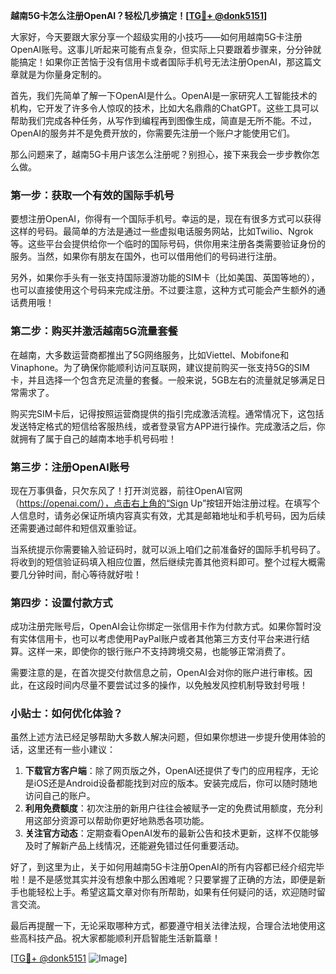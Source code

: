 **越南5G卡怎么注册OpenAI？轻松几步搞定！[[TG💪+ @donk5151](https://t.me/s/donk5151)]**

大家好，今天要跟大家分享一个超级实用的小技巧——如何用越南5G卡注册OpenAI账号。这事儿听起来可能有点复杂，但实际上只要跟着步骤来，分分钟就能搞定！如果你正苦恼于没有信用卡或者国际手机号无法注册OpenAI，那这篇文章就是为你量身定制的。

首先，我们先简单了解一下OpenAI是什么。OpenAI是一家研究人工智能技术的机构，它开发了许多令人惊叹的技术，比如大名鼎鼎的ChatGPT。这些工具可以帮助我们完成各种任务，从写作到编程再到图像生成，简直是无所不能。不过，OpenAI的服务并不是免费开放的，你需要先注册一个账户才能使用它们。

那么问题来了，越南5G卡用户该怎么注册呢？别担心，接下来我会一步步教你怎么做。

### 第一步：获取一个有效的国际手机号

要想注册OpenAI，你得有一个国际手机号。幸运的是，现在有很多方式可以获得这样的号码。最简单的方法是通过一些虚拟电话服务网站，比如Twilio、Ngrok等。这些平台会提供给你一个临时的国际号码，供你用来注册各类需要验证身份的服务。当然，如果你有朋友在国外，也可以借用他们的号码进行注册。

另外，如果你手头有一张支持国际漫游功能的SIM卡（比如美国、英国等地的），也可以直接使用这个号码来完成注册。不过要注意，这种方式可能会产生额外的通话费用哦！

### 第二步：购买并激活越南5G流量套餐

在越南，大多数运营商都推出了5G网络服务，比如Viettel、Mobifone和Vinaphone。为了确保你能顺利访问互联网，建议提前购买一张支持5G的SIM卡，并且选择一个包含充足流量的套餐。一般来说，5GB左右的流量就足够满足日常需求了。

购买完SIM卡后，记得按照运营商提供的指引完成激活流程。通常情况下，这包括发送特定格式的短信给客服热线，或者登录官方APP进行操作。完成激活之后，你就拥有了属于自己的越南本地手机号码啦！

### 第三步：注册OpenAI账号

现在万事俱备，只欠东风了！打开浏览器，前往OpenAI官网（https://openai.com/），点击右上角的“Sign Up”按钮开始注册过程。在填写个人信息时，请务必保证所填内容真实有效，尤其是邮箱地址和手机号码，因为后续还需要通过邮件和短信双重验证。

当系统提示你需要输入验证码时，就可以派上咱们之前准备好的国际手机号码了。将收到的短信验证码填入相应位置，然后继续完善其他资料即可。整个过程大概需要几分钟时间，耐心等待就好啦！

### 第四步：设置付款方式

成功注册完账号后，OpenAI会让你绑定一张信用卡作为付款方式。如果你暂时没有实体信用卡，也可以考虑使用PayPal账户或者其他第三方支付平台来进行结算。这样一来，即使你的银行账户不支持跨境交易，也能够正常消费了。

需要注意的是，在首次提交付款信息之前，OpenAI会对你的账户进行审核。因此，在这段时间内尽量不要尝试过多的操作，以免触发风控机制导致封号哦！

### 小贴士：如何优化体验？

虽然上述方法已经足够帮助大多数人解决问题，但如果你想进一步提升使用体验的话，这里还有一些小建议：

1. **下载官方客户端**：除了网页版之外，OpenAI还提供了专门的应用程序，无论是iOS还是Android设备都能找到对应的版本。安装完成后，你可以随时随地访问自己的账户。
2. **利用免费额度**：初次注册的新用户往往会被赋予一定的免费试用额度，充分利用这部分资源可以帮助你更好地熟悉各项功能。
3. **关注官方动态**：定期查看OpenAI发布的最新公告和技术更新，这样不仅能够及时了解新产品上线情况，还能避免错过任何重要活动。

好了，到这里为止，关于如何用越南5G卡注册OpenAI的所有内容都已经介绍完毕啦！是不是感觉其实并没有想象中那么困难呢？只要掌握了正确的方法，即便是新手也能轻松上手。希望这篇文章对你有所帮助，如果有任何疑问的话，欢迎随时留言交流。

最后再提醒一下，无论采取哪种方式，都要遵守相关法律法规，合理合法地使用这些高科技产品。祝大家都能顺利开启智能生活新篇章！

[[TG💪+ @donk5151](https://t.me/s/donk5151) ![Image](https://i.postimg.cc/rwNCRYN7/Snipaste-2025-04-30-17-27-05.png)]